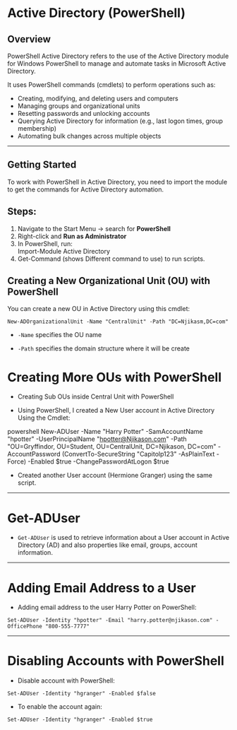 # Active Directory (PowerShell)

## Overview
PowerShell Active Directory refers to the use of the Active Directory module for Windows PowerShell to manage and automate tasks in Microsoft Active Directory.  

It uses PowerShell commands (cmdlets) to perform operations such as:
- Creating, modifying, and deleting users and computers  
- Managing groups and organizational units  
- Resetting passwords and unlocking accounts  
- Querying Active Directory for information (e.g., last logon times, group membership)  
- Automating bulk changes across multiple objects  

---

## Getting Started
To work with PowerShell in Active Directory, you need to import the module to get the commands for Active Directory automation.  
##  Steps:
1. Navigate to the Start Menu → search for **PowerShell**  
2. Right-click and **Run as Administrator**  
3. In PowerShell, run:  
   Import-Module Active Directory
4. Get-Command  (shows Different command to use) to run scripts.
## Creating a New Organizational Unit (OU) with PowerShell

You can create a new OU in Active Directory using this cmdlet:

`New-ADOrganizationalUnit -Name "CentralUnit" -Path "DC=Njikasm,DC=com"`

- `-Name` specifies the OU name
    
- `-Path` specifies the domain structure where it will be create
# Creating More OUs with PowerShell

* Creating Sub OUs inside Central Unit with PowerShell

* Using PowerShell, I created a New User account in Active Directory  
  Using the Cmdlet:

powershell
New-ADUser -Name "Harry Potter" -SamAccountName "hpotter" -UserPrincipalName "hpotter@Njikason.com" -Path "OU=Gryffindor, OU=Student, OU=CentralUnit, DC=Njikason, DC=com" -AccountPassword (ConvertTo-SecureString "Capitolp123" -AsPlainText -Force) -Enabled $true -ChangePasswordAtLogon $true

- Created another User account (Hermione Granger) using the same script.
---
# Get-ADUser

- `Get-ADUser` is used to retrieve information about a User account in Active Directory (AD) and also properties like email, groups, account information.
---
# Adding Email Address to a User

- Adding email address to the user Harry Potter on PowerShell:
    
`Set-ADUser -Identity "hpotter" -Email "harry.potter@njikason.com" -OfficePhone "800-555-7777"`

---

# Disabling Accounts with PowerShell

- Disable account with PowerShell:
    

`Set-ADUser -Identity "hgranger" -Enabled $false`

- To enable the account again:
    

`Set-ADUser -Identity "hgranger" -Enabled $true`